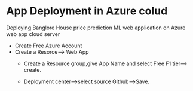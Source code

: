 # App Deployment in Azure colud
 Deploying Banglore House price prediction ML web application on Azure web app cloud server
 
 - Create Free Azure Account
 - Create a Resorce--> Web App 
   - Create a Resource group,give App Name and select Free F1 tier--> create.
   
   
   - Deployment center-->select source Github-->Save.
